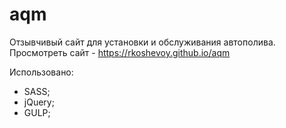 # aqm

Отзывчивый сайт для установки и обслуживания автополива. Просмотреть сайт - https://rkoshevoy.github.io/aqm

Использовано:
- SASS;
- jQuery;
- GULP;
